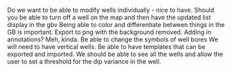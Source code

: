 Do we want to be able to modify wells individually - nice to have.
Should you be able to turn off a well on the map and then have the updated list display in the gbv
Being able to color and differentiate between things in the GB is important.
Export to png with the background removed.
Adding in annotations? Meh, kinda.
Be able to change the symbols of well bores
We will need to have vertical wells.
Be able to have templates that can be exported and imported.
We should be able to see all the wells and allow the user to set a threshold for the dip variance in the well.
